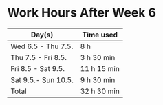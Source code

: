 # Work Hours After Week 6

| Day(s)              | Time used     |
| ------------------- | ------------- |
| Wed 6.5 - Thu 7.5.  | 8 h           |
| Thu 7.5 - Fri 8.5.  | 3 h 30 min    |
| Fri 8.5 - Sat 9.5.  | 11 h 15 min   |
| Sat 9.5.- Sun 10.5. | 9 h 30 min    |
| Total               | 32 h 30 min   |